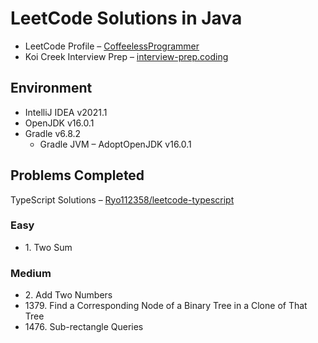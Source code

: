 # LeetCode Solutions in Java

- LeetCode Profile – [CoffeelessProgrammer](https://leetcode.com/CoffeelessProgrammer/)
- Koi Creek Interview Prep – [interview-prep.coding](https://github.com/koicreek/interview-prep.coding)

## Environment
- <span title="Release: May 2021">IntelliJ IDEA v2021.1</span>
- <span title="Release: Apr 2021">OpenJDK v16.0.1</span>
- <span title="Release: Feb 2021">Gradle v6.8.2</span>
    - <span title="">Gradle JVM – AdoptOpenJDK v16.0.1</span>

## Problems Completed

TypeScript Solutions – [Ryo112358/leetcode-typescript](https://github.com/Ryo112358/leetcode-typescript)

### Easy
- <span title="Acceptance Rate: 47.3%">1. Two Sum</span>

### Medium
- <span title="Acceptance Rate: 36.4%">2. Add Two Numbers</span>
- <span title="Acceptance Rate: 84.8%">1379. Find a Corresponding Node of a Binary Tree in a Clone of That Tree</span>
- <span title="Acceptance Rate: 87.9%">1476. Sub-rectangle Queries</span>